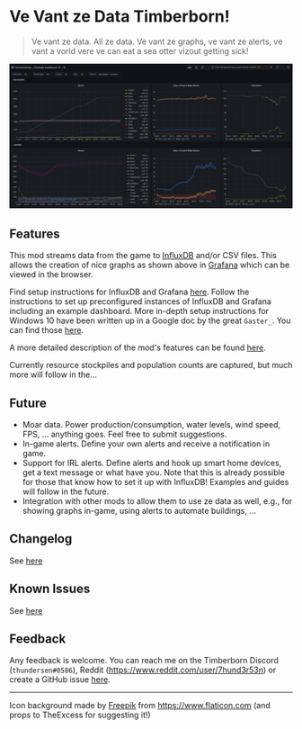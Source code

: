 # Ve Vant ze Data Timberborn!

> Ve vant ze data. All ze data. Ve vant ze graphs, ve vant ze alerts, ve vant a vorld vere ve can eat a sea otter vizout getting sick!

![example dashboard](https://raw.githubusercontent.com/thundersen/timberborn_vevantzedata/main/doc/example_dashboard.png)

## Features

This mod streams data from the game to [InfluxDB](https://www.influxdata.com/) and/or CSV files. This allows the creation of nice graphs as shown above in [Grafana](https://grafana.com/grafana/) which can be viewed in the browser.

Find setup instructions for InfluxDB and Grafana [here](https://github.com/thundersen/timberborn_vevantzedata/tree/main/doc/INFLUXDB_GRAFANA.md). Follow the instructions to set up preconfigured instances of InfluxDB and Grafana including an example dashboard.
More in-depth setup instructions for Windows 10 have been written up in a Google doc by the great `Gaster_`. You can find those [here](https://docs.google.com/document/d/1LTzfByd6PZ83GKNFFgDzjDWHQZncah-uG4-X9i3yR6M/edit).

A more detailed description of the mod's features can be found [here](https://github.com/thundersen/timberborn_vevantzedata/tree/main/doc/FEATURES.md).

Currently resource stockpiles and population counts are captured, but much more will follow in the...

## Future

- Moar data. Power production/consumption, water levels, wind speed, FPS, ... anything goes. Feel free to submit suggestions.
- In-game alerts. Define your own alerts and receive a notification in game.
- Support for IRL alerts. Define alerts and hook up smart home devices, get a text message or what have you. Note that this is already possible for those that know how to set it up with InfluxDB! Examples and guides will follow in the future. 
- Integration with other mods to allow them to use ze data as well, e.g., for showing graphs in-game, using alerts to automate buildings, ...

## Changelog

See [here](https://github.com/thundersen/timberborn_vevantzedata/tree/main/doc/CHANGELOG.md)

## Known Issues

See [here](https://github.com/thundersen/timberborn_vevantzedata/tree/main/doc/KNOWN_ISSUES.md)

## Feedback

Any feedback is welcome. You can reach me on the Timberborn Discord (`thundersen#0586`), Reddit (https://www.reddit.com/user/7hund3r53n) or create a GitHub issue [here](https://github.com/thundersen/timberborn_vevantzedata/issues).

---
Icon background made by [Freepik](https://www.freepik.com) from https://www.flaticon.com (and props to TheExcess for suggesting it!)

